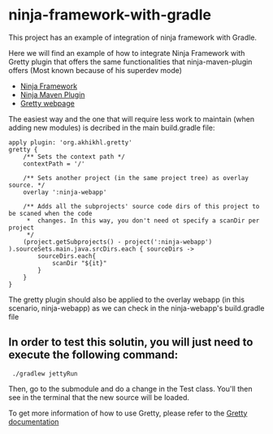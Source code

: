 # ninja-framework-with-gradle

This project has an example of integration of ninja framework with Gradle. 

Here we will find an example of how to integrate Ninja Framework with Gretty plugin that offers the same functionalities that ninja-maven-plugin offers (Most known because of his superdev mode)

- [Ninja Framework](http://www.ninjaframework.org/)
- [Ninja Maven Plugin](http://www.ninjaframework.org/documentation/basic_concepts/super_dev_mode.html)
- [Gretty webpage](https://github.com/akhikhl/gretty)


The easiest way and the one that will require less work to maintain (when adding new modules) is decribed in the main build.gradle file:

```Gradle
apply plugin: 'org.akhikhl.gretty'
gretty {
	/** Sets the context path */
	contextPath = '/'

	/** Sets another project (in the same project tree) as overlay source. */
 	overlay ':ninja-webapp'

	/** Adds all the subprojects' source code dirs of this project to be scaned when the code
	 *  changes. In this way, you don't need ot specify a scanDir per project
	 */
	(project.getSubprojects() - project(':ninja-webapp') ).sourceSets.main.java.srcDirs.each { sourceDirs ->
		sourceDirs.each{
			scanDir "${it}"
		}
	}
}
```

The gretty plugin should also be applied to the overlay webapp (in this scenario, ninja-webapp) as we can check in the ninja-webapp's build.gradle file


## In order to test this solutin, you will just need to execute the following command:

```Batchfile
 ./gradlew jettyRun
```

Then, go to the submodule and do a change in the Test class. You'll then see in the terminal that the new source will be loaded.
 
To get more information of how to use Gretty, please refer to the [Gretty documentation](http://akhikhl.github.io/gretty-doc/)
